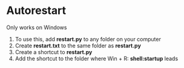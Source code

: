 # Autorestart

Only works on Windows

1. To use this, add **restart.py** to any folder on your computer
2. Create **restart.txt** to the same folder as **restart.py**
3. Create a shortcut to **restart.py**
4. Add the shortcut to the folder where Win + R: **shell:startup** leads
